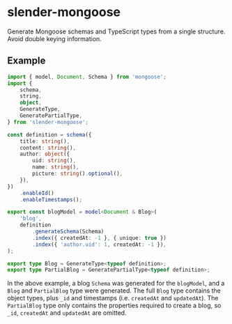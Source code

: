 # slender-mongoose

Generate Mongoose schemas and TypeScript types from a single structure. Avoid double keying information.

## Example

```typescript
import { model, Document, Schema } from 'mongoose';
import {
    schema,
    string,
    object,
    GenerateType,
    GeneratePartialType,
} from 'slender-mongoose';

const definition = schema({
    title: string(),
    content: string(),
    author: object({
        uid: string(),
        name: string(),
        picture: string().optional(),
    }),
})
    .enableId()
    .enableTimestamps();

export const blogModel = model<Document & Blog>(
    'blog',
    definition
        .generateSchema(Schema)
        .index({ createdAt: -1 }, { unique: true })
        .index({ 'author.uid': 1, createdAt: -1 }),
);

export type Blog = GenerateType<typeof definition>;
export type PartialBlog = GeneratePartialType<typeof definition>;
```

In the above example, a blog `Schema` was generated for the `blogModel`, and a `Blog` and `PartialBlog` type were generated. The full `Blog` type contains the object types, plus `_id` and timestamps (i.e. `createdAt` and `updatedAt`). The `PartialBlog` type only contains the properties required to create a blog, so `_id`, `createdAt` and `updatedAt` are omitted.
